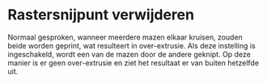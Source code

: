 Rastersnijpunt verwijderen
====
Normaal gesproken, wanneer meerdere mazen elkaar kruisen, zouden beide worden geprint, wat resulteert in over-extrusie. Als deze instelling is ingeschakeld, wordt een van de mazen door de andere geknipt. Op deze manier is er geen over-extrusie en ziet het resultaat er van buiten hetzelfde uit.